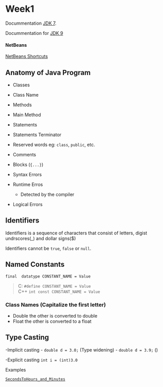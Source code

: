 # Week1

Docummentation [JDK 7](https://docs.oracle.com/javase/7/docs/api/index.html).

Docummentation for [JDK 9](https://docs.oracle.com/javase/9/docs/api/overview-summary.html)

#### NetBeans

[NetBeans Shortcuts](https://netbeans.org/project_downloads/usersguide/shortcuts-80.pdf)

## Anatomy of Java Program 

- Classes 
- Class Name
- Methods
- Main Method
- Statements
- Statements Terminator
- Reserved words eg: `class`, `public`, etc.
- Comments
- Blocks (`{...}`)

- Syntax Errors
- Runtime Erros
    - Detected by the compiler
- Logical Errors

## Identifiers 
Identifiers is a sequence of characters that consist of letters, digist undrscores(_) and dollar signs($)

Identifiers cannot be `true`, `false` or `null`.

## Named Constants

`final  datatype CONSTANT_NAME = Value`
> C: `#define CONSTANT_NAME = Value` <br>
 C++  `int const CONSTANT_NAME = Value`

### Class Names (Capitalize the first letter)

- Double the other is converted to double
- Float the other is converted to a float

## Type Casting 

-Implicit casting 
    - `double d = 3.0;` (Type widening)
    - `double d = 3.9;` ()
    
    
-Explicit casting 
    `int i = (int)3.0` 

Examples

[`SecondsToHours_and_Minutes`]()
